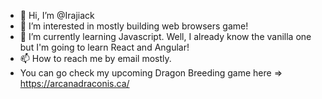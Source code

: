 - 👋 Hi, I’m @Irajiack
- 👀 I’m interested in mostly building web browsers game! 
- 🌱 I’m currently learning Javascript. Well, I already know the vanilla one but I'm going to learn React and Angular! 
- 📫 How to reach me by email mostly.
- You can go check my upcoming Dragon Breeding game here => https://arcanadraconis.ca/
<!---
Irajiack/Irajiack is a ✨ special ✨ repository because its `README.md` (this file) appears on your GitHub profile.
You can click the Preview link to take a look at your changes.
--->
